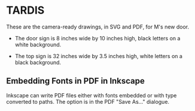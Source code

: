 TARDIS
======

These are the camera-ready drawings, in SVG and PDF, for M's new door.

- The door sign is 8 inches wide by 10 inches high, black letters on a white background.

- The top sign is 32 inches wide by 3.5 inches high, white letters on a black background.

Embedding Fonts in PDF in Inkscape
----------------------------------

Inkscape can write PDF files either with fonts embedded or with type converted to paths.
The option is in the PDF "Save As..." dialogue.

